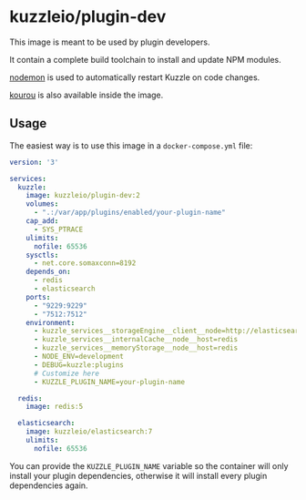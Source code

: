 # kuzzleio/plugin-dev

This image is meant to be used by plugin developers.  

It contain a complete build toolchain to install and update NPM modules.

[nodemon](https://nodemon.io/) is used to automatically restart Kuzzle on code changes.

[kourou](https://github.com/kuzzleio/kourou/) is also available inside the image.

## Usage

The easiest way is to use this image in a `docker-compose.yml` file:

```yml
version: '3'

services:
  kuzzle:
    image: kuzzleio/plugin-dev:2
    volumes:
      - ".:/var/app/plugins/enabled/your-plugin-name"
    cap_add:
      - SYS_PTRACE
    ulimits:
      nofile: 65536
    sysctls:
      - net.core.somaxconn=8192
    depends_on:
      - redis
      - elasticsearch
    ports:
      - "9229:9229"
      - "7512:7512"
    environment:
      - kuzzle_services__storageEngine__client__node=http://elasticsearch:9200
      - kuzzle_services__internalCache__node__host=redis
      - kuzzle_services__memoryStorage__node__host=redis
      - NODE_ENV=development
      - DEBUG=kuzzle:plugins
      # Customize here
      - KUZZLE_PLUGIN_NAME=your-plugin-name

  redis:
    image: redis:5

  elasticsearch:
    image: kuzzleio/elasticsearch:7
    ulimits:
      nofile: 65536
```

You can provide the `KUZZLE_PLUGIN_NAME` variable so the container will only install your plugin dependencies, otherwise it will install every plugin dependencies again.